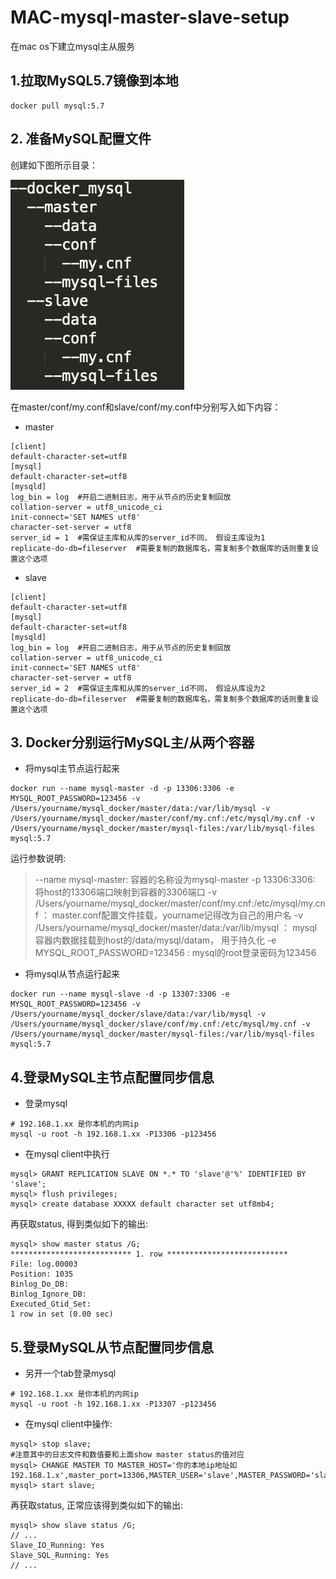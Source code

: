 # MAC-mysql-master-slave-setup
在mac os下建立mysql主从服务

## 1.拉取MySQL5.7镜像到本地

```
docker pull mysql:5.7
```

## 2. 准备MySQL配置文件

创建如下图所示目录：

![avatar](./目录结构.png)

在master/conf/my.conf和slave/conf/my.conf中分别写入如下内容：

- master

```
[client]
default-character-set=utf8
[mysql]
default-character-set=utf8
[mysqld]
log_bin = log  #开启二进制日志，用于从节点的历史复制回放
collation-server = utf8_unicode_ci
init-connect='SET NAMES utf8'
character-set-server = utf8
server_id = 1  #需保证主库和从库的server_id不同， 假设主库设为1
replicate-do-db=fileserver  #需要复制的数据库名，需复制多个数据库的话则重复设置这个选项
```

- slave

```
[client]
default-character-set=utf8
[mysql]
default-character-set=utf8
[mysqld]
log_bin = log  #开启二进制日志，用于从节点的历史复制回放
collation-server = utf8_unicode_ci
init-connect='SET NAMES utf8'
character-set-server = utf8
server_id = 2  #需保证主库和从库的server_id不同， 假设从库设为2
replicate-do-db=fileserver  #需要复制的数据库名，需复制多个数据库的话则重复设置这个选项
```
## 3. Docker分别运行MySQL主/从两个容器

- 将mysql主节点运行起来
```
docker run --name mysql-master -d -p 13306:3306 -e MYSQL_ROOT_PASSWORD=123456 -v /Users/yourname/mysql_docker/master/data:/var/lib/mysql -v /Users/yourname/mysql_docker/master/conf/my.cnf:/etc/mysql/my.cnf -v /Users/yourname/mysql_docker/master/mysql-files:/var/lib/mysql-files mysql:5.7
```
运行参数说明:
>--name mysql-master: 容器的名称设为mysql-master
>-p 13306:3306: 将host的13306端口映射到容器的3306端口
>-v /Users/yourname/mysql_docker/master/conf/my.cnf:/etc/mysql/my.cnf ： master.conf配置文件挂载，yourname记得改为自己的用户名
>-v /Users/yourname/mysql_docker/master/data:/var/lib/mysql ： mysql容器内数据挂载到host的/data/mysql/datam， 用于持久化
>-e MYSQL_ROOT_PASSWORD=123456 : mysql的root登录密码为123456

- 将mysql从节点运行起来
```
docker run --name mysql-slave -d -p 13307:3306 -e MYSQL_ROOT_PASSWORD=123456 -v /Users/yourname/mysql_docker/slave/data:/var/lib/mysql -v /Users/yourname/mysql_docker/slave/conf/my.cnf:/etc/mysql/my.cnf -v /Users/yourname/mysql_docker/master/mysql-files:/var/lib/mysql-files mysql:5.7
```

## 4.登录MySQL主节点配置同步信息

- 登录mysql
```
# 192.168.1.xx 是你本机的内网ip
mysql -u root -h 192.168.1.xx -P13306 -p123456
```
- 在mysql client中执行

```
mysql> GRANT REPLICATION SLAVE ON *.* TO 'slave'@'%' IDENTIFIED BY 'slave';
mysql> flush privileges;
mysql> create database XXXXX default character set utf8mb4;
```
再获取status, 得到类似如下的输出:
```
mysql> show master status /G;
*************************** 1. row ***************************
File: log.00003
Position: 1035
Binlog_Do_DB: 
Binlog_Ignore_DB: 
Executed_Gtid_Set: 
1 row in set (0.00 sec)
```
## 5.登录MySQL从节点配置同步信息

- 另开一个tab登录mysql

```
# 192.168.1.xx 是你本机的内网ip
mysql -u root -h 192.168.1.xx -P13307 -p123456
```
- 在mysql client中操作:

```
mysql> stop slave;
#注意其中的日志文件和数值要和上面show master status的值对应
mysql> CHANGE MASTER TO MASTER_HOST='你的本地ip地址如192.168.1.x',master_port=13306,MASTER_USER='slave',MASTER_PASSWORD='slave',MASTER_LOG_FILE='log.00003',MASTER_LOG_POS=1035;
mysql> start slave;
```
再获取status, 正常应该得到类似如下的输出:
```
mysql> show slave status /G;
// ...
Slave_IO_Running: Yes 
Slave_SQL_Running: Yes 
// ...
```
